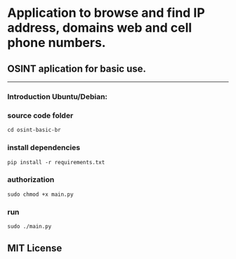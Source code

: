 # Application to browse and find IP address, domains web and cell phone numbers.
## OSINT aplication for basic use.
___
### Introduction Ubuntu/Debian:

### source code folder
```
cd osint-basic-br
```
### install dependencies
```
pip install -r requirements.txt
```
### authorization
```
sudo chmod +x main.py
```
### run
```
sudo ./main.py
```

## MIT License
